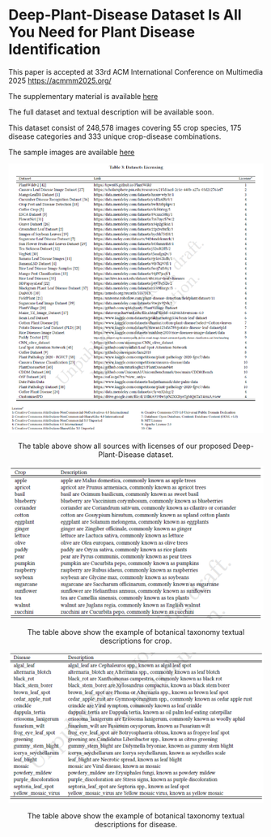# Deep-Plant-Disease Dataset Is All You Need for Plant Disease Identification

This paper is accepted at 33rd ACM International Conference on Multimedia 2025
https://acmmm2025.org/

The supplementary material is available [here](supplementary_materials.pdf) 

The full dataset and textual description will be available soon.

This dataset consist of 248,578 images covering 55 crop species, 175 disease categories and 333 unique crop-disease combinations.

The sample images are available [here](/sample_images/) 

![Dataset_sources](figure/license.png)

<p align="center">The table above show all sources with licenses of our proposed Deep-Plant-Disease dataset.</p>


![Crop_description](figure/crop_description.png)
<p align="center">The table above show the example of botanical taxonomy textual descriptions for crop.</p>

![Crop_description](figure/disease_description.png)
<p align="center">The table above show the example of botanical taxonomy textual descriptions for disease.</p>
